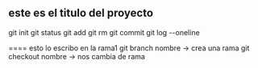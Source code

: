 ## este es el titulo del proyecto

git init
git status
git add
git rm
git commit
git log --oneline

==== esto lo escribo en la rama1
git branch nombre -> crea una rama
git checkout nombre -> nos cambia de rama


